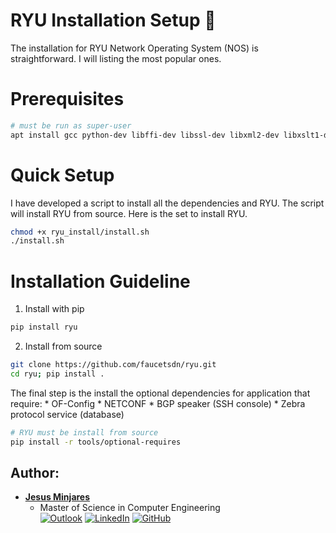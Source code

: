 # **RYU Installation Setup** :dragon:

The installation for RYU Network Operating System (NOS) is straightforward.
I will listing the most popular ones.

# **Prerequisites**
```bash
# must be run as super-user
apt install gcc python-dev libffi-dev libssl-dev libxml2-dev libxslt1-dev zlib1g-dev 
```

# **Quick Setup**
I have developed a script to install all the dependencies and RYU. The script will install RYU from source. Here is the set to install RYU.
```bash
chmod +x ryu_install/install.sh
./install.sh 
```

# **Installation Guideline**
1. Install with pip
```bash
pip install ryu
```
2. Install from source
```bash
git clone https://github.com/faucetsdn/ryu.git
cd ryu; pip install .   
```
The final step is the install the optional dependencies for application that require:
    * OF-Config 
    * NETCONF
    * BGP speaker (SSH console) 
    * Zebra protocol service (database)     
```bash
# RYU must be install from source
pip install -r tools/optional-requires
```


## **Author:**
* [**Jesus Minjares**](https://github.com/jminjares4)<br>
  * Master of Science in Computer Engineering<br>
[![Outlook](https://img.shields.io/badge/Microsoft_Outlook-0078D4?style=for-the-badge&logo=microsoft-outlook&logoColor=white&style=flat)](mailto:jminjares4@miners.utep.edu) 
[![LinkedIn](https://img.shields.io/badge/LinkedIn-0077B5?style=for-the-badge&logo=linkedin&logoColor=white&style=flat)](https://www.linkedin.com/in/jesus-minjares-157a21195/) [![GitHub](https://img.shields.io/badge/GitHub-100000?style=for-the-badge&logo=github&logoColor=white&style=flat)](https://github.com/jminjares4)